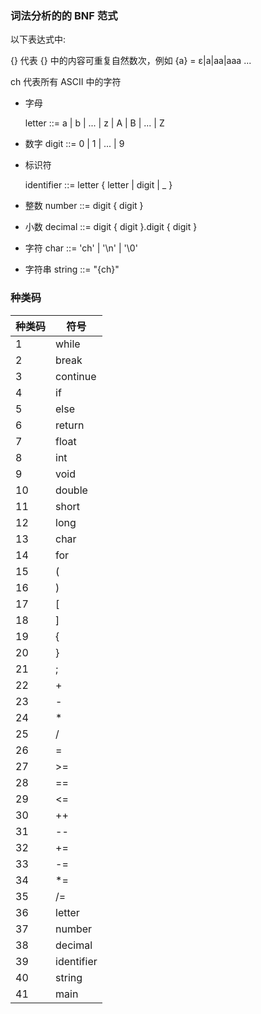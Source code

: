 ### 词法分析的的 BNF 范式

 以下表达式中:

 {} 代表 {} 中的内容可重复自然数次，例如 {a} = ε|a|aa|aaa ...

ch 代表所有 ASCII 中的字符

- 字母

  letter ::= a | b | ... | z | A | B | ... | Z 

- 数字
  digit ::= 0 | 1 | ... | 9 

- 标识符

  identifier ::= letter { letter | digit | _ } 

- 整数
  number ::= digit { digit } 

- 小数
  decimal ::= digit { digit }.digit { digit }

- 字符
  char ::= 'ch' | '\n' | '\0'

- 字符串
  string ::= "{ch}" 


### 种类码
| 种类码 | 符号       |
| ------ | ---------- |
| 1      | while      |
| 2      | break      |
| 3      | continue   |
| 4      | if         |
| 5      | else       |
| 6      | return     |
| 7      | float      |
| 8      | int        |
| 9      | void       |
| 10     | double     |
| 11     | short      |
| 12     | long       |
| 13     | char       |
| 14     | for        |
| 15     | (          |
| 16     | )          |
| 17     | [          |
| 18     | ]          |
| 19     | {          |
| 20     | }          |
| 21     | ;          |
| 22     | +          |
| 23     | -          |
| 24     | *          |
| 25     | /          |
| 26     | =          |
| 27     | >=         |
| 28     | ==         |
| 29     | <=         |
| 30     | ++         |
| 31     | --         |
| 32     | +=         |
| 33     | -=         |
| 34     | *=         |
| 35     | /=         |
| 36     | letter     |
| 37     | number     |
| 38     | decimal    |
| 39     | identifier |
| 40     | string     |
| 41     | main       |




